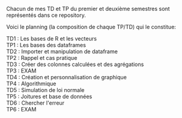 Chacun de mes TD et TP du premier et deuxième semestres sont représentés dans ce repository.  
  
Voici le planning (la composition de chaque TP/TD) qui le constitue:  
  
TD1 : Les bases de R et les vecteurs  
TP1 : Les bases des dataframes  
TD2 : Importer et manipulation de dataframe  
TP2 : Rappel et cas pratique  
TD3 : Créer des colonnes calculées et des agrégations  
TP3 : EXAM  
TD4 : Création et personnalisation de graphique  
TP4 : Algorithmique  
TD5 : Simulation de loi normale  
TP5 : Joitures et base de données  
TD6 : Chercher l'erreur  
TP6 : EXAM  
